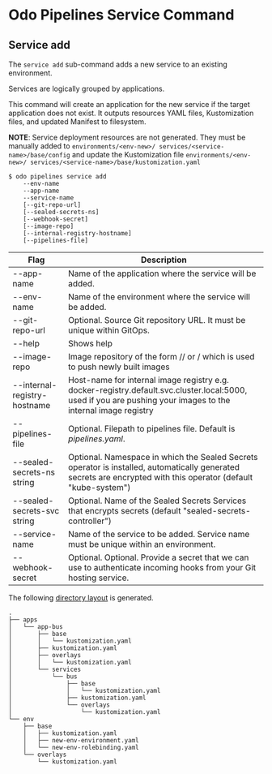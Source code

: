 # Odo Pipelines Service Command

## Service add

The `service add` sub-command adds a new service to an existing environment.

Services are logically grouped by applications.

This command will create an application for the new service if the target application does not exist.  It outputs resources YAML files, Kustomization files, and updated Manifest to filesystem.

**NOTE**: Service deployment resources are not generated.  They must be manually added to `environments/<env-new>/ services/<service-name>/base/config` and update the Kustomization file `environments/<env-new>/ services/<service-name>/base/kustomization.yaml`

```shell
$ odo pipelines service add
    --env-name
    --app-name
    --service-name
    [--git-repo-url]
    [--sealed-secrets-ns]
    [--webhook-secret]
    [--image-repo]
    [--internal-registry-hostname]
    [--pipelines-file]
```

| Flag                    | Description |
| ----------------------- | ----------- |
| --app-name | Name of the application where the service will be added.|
| --env-name | Name of the environment where the service will be added.|
| --git-repo-url | Optional.  Source Git repository URL.  It must be unique within GitOps.|
| --help | Shows help|
| --image-repo                          | Image repository of the form <registry>/<username>/<repository> or <project>/<app> which is used to push newly built images |
| --internal-registry-hostname          | Host-name for internal image registry e.g. docker-registry.default.svc.cluster.local:5000, used if you are pushing your images to the internal image registry |
| --pipelines-file | Optional.  Filepath to pipelines file.  Default is _pipelines.yaml_. |
|  --sealed-secrets-ns string           | Optional. Namespace in which the Sealed Secrets operator is installed, automatically generated secrets are encrypted with this operator (default "kube-system") |
| --sealed-secrets-svc string           | Optional. Name of the Sealed Secrets Services that encrypts secrets (default "sealed-secrets-controller") |
| --service-name | Name of the service to be added.  Service name must be unique within an environment. |
| --webhook-secret | Optional.  Optional. Provide a secret that we can use to authenticate incoming hooks from your Git hosting service.|

The following [directory layout](output) is generated.

```
.
├── apps
│   └── app-bus
│       ├── base
│       │   └── kustomization.yaml
│       ├── kustomization.yaml
│       ├── overlays
│       │   └── kustomization.yaml
│       └── services
│           └── bus
│               ├── base
│               │   └── kustomization.yaml
│               ├── kustomization.yaml
│               └── overlays
│                   └── kustomization.yaml
└── env
    ├── base
    │   ├── kustomization.yaml
    │   ├── new-env-environment.yaml
    │   └── new-env-rolebinding.yaml
    └── overlays
        └── kustomization.yaml
```
